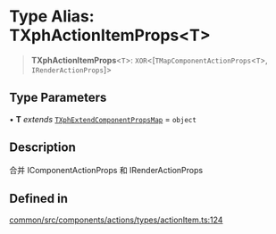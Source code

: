 # Type Alias: TXphActionItemProps\<T\>

> **TXphActionItemProps**\<`T`\>: `XOR`\<[`TMapComponentActionProps`\<`T`\>, `IRenderActionProps`]\>

## Type Parameters

• **T** *extends* [`TXphExtendComponentPropsMap`](TXphExtendComponentPropsMap.md) = `object`

## Description

合并 IComponentActionProps 和 IRenderActionProps

## Defined in

[common/src/components/actions/types/actionItem.ts:124](https://github.com/XiaoPiHong/xph-crud/blob/7515b2133578ebc5c9e01d24589011620605cd71/packages/common/src/components/actions/types/actionItem.ts#L124)
